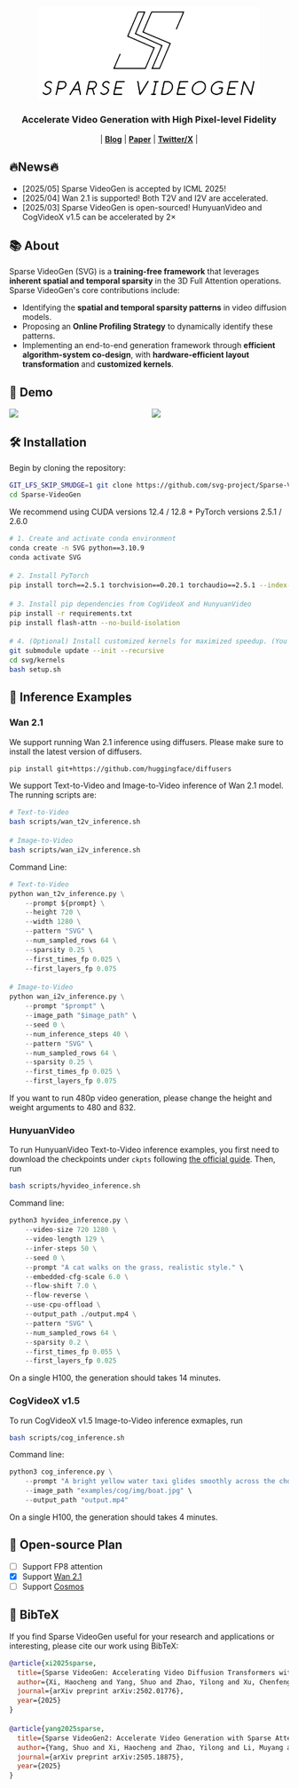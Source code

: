 <div align="center" id="sglangtop">
  <img src="assets/Minimal_dark_white_background.png" alt="logo" width="400" margin="10px"></img>
</div>
<h3 align="center">
Accelerate Video Generation with High Pixel-level Fidelity
</h3>

<p align="center">
| <a href="https://svg-project.github.io/"><b>Blog</b></a> | <a href="https://arxiv.org/abs/2502.01776"><b>Paper</b></a> | <a href="https://x.com/HaochengXiUCB/status/1899953252327927911"><b>Twitter/X</b></a> |
</p>

## 🔥News🔥
- [2025/05] Sparse VideoGen is accepted by ICML 2025!
- [2025/04] Wan 2.1 is supported! Both T2V and I2V are accelerated.
- [2025/03] Sparse VideoGen is open-sourced! HunyuanVideo and CogVideoX v1.5 can be accelerated by 2×

## 📚 About
Sparse VideoGen (SVG) is a **training-free framework** that leverages **inherent spatial and temporal sparsity** in the 3D Full Attention operations. Sparse VideoGen's core contributions include:
 - Identifying the **spatial and temporal sparsity patterns** in video diffusion models.
 - Proposing an **Online Profiling Strategy** to dynamically identify these patterns.
 - Implementing an end-to-end generation framework through **efficient algorithm-system co-design**, with **hardware-efficient layout transformation** and **customized kernels**.

## 🎥 Demo
<div style="display: flex; gap: 10px;">
    <img src="assets/video/SparseVideoGenDemo.gif" style="width: 100%;"/>
    <img src="assets/video/Algorithm.gif" style="width: 100%;"/>
</div>


## 🛠️ Installation
Begin by cloning the repository:
```bash
GIT_LFS_SKIP_SMUDGE=1 git clone https://github.com/svg-project/Sparse-VideoGen.git # Do not clone the demo, otherwise is too large
cd Sparse-VideoGen
```

We recommend using CUDA versions 12.4 / 12.8 + PyTorch versions 2.5.1 / 2.6.0
```bash
# 1. Create and activate conda environment
conda create -n SVG python==3.10.9
conda activate SVG

# 2. Install PyTorch
pip install torch==2.5.1 torchvision==0.20.1 torchaudio==2.5.1 --index-url https://download.pytorch.org/whl/cu124

# 3. Install pip dependencies from CogVideoX and HunyuanVideo
pip install -r requirements.txt
pip install flash-attn --no-build-isolation

# 4. (Optional) Install customized kernels for maximized speedup. (You might need to upgrade your cmake and CUDA version.)
git submodule update --init --recursive
cd svg/kernels
bash setup.sh
```

## 🚀 Inference Examples
### Wan 2.1
We support running Wan 2.1 inference using diffusers. Please make sure to install the latest version of diffusers.
```bash
pip install git+https://github.com/huggingface/diffusers
```

We support Text-to-Video and Image-to-Video inference of Wan 2.1 model. The running scripts are:
```bash
# Text-to-Video
bash scripts/wan_t2v_inference.sh

# Image-to-Video
bash scripts/wan_i2v_inference.sh
```

Command Line:
```python
# Text-to-Video
python wan_t2v_inference.py \
    --prompt ${prompt} \
    --height 720 \
    --width 1280 \
    --pattern "SVG" \
    --num_sampled_rows 64 \
    --sparsity 0.25 \
    --first_times_fp 0.025 \
    --first_layers_fp 0.075

# Image-to-Video
python wan_i2v_inference.py \
    --prompt "$prompt" \
    --image_path "$image_path" \
    --seed 0 \
    --num_inference_steps 40 \
    --pattern "SVG" \
    --num_sampled_rows 64 \
    --sparsity 0.25 \
    --first_times_fp 0.025 \
    --first_layers_fp 0.075
```
If you want to run 480p video generation, please change the height and weight arguments to 480 and 832.

### HunyuanVideo
To run HunyuanVideo Text-to-Video inference examples, you first need to download the checkpoints under `ckpts` following [the official guide](https://github.com/Tencent/HunyuanVideo/blob/main/ckpts/README.md).
Then, run
```bash
bash scripts/hyvideo_inference.sh
```

Command line:
```python
python3 hyvideo_inference.py \
    --video-size 720 1280 \
    --video-length 129 \
    --infer-steps 50 \
    --seed 0 \
    --prompt "A cat walks on the grass, realistic style." \
    --embedded-cfg-scale 6.0 \
    --flow-shift 7.0 \
    --flow-reverse \
    --use-cpu-offload \
    --output_path ./output.mp4 \
    --pattern "SVG" \
    --num_sampled_rows 64 \
    --sparsity 0.2 \
    --first_times_fp 0.055 \
    --first_layers_fp 0.025
```

On a single H100, the generation should takes 14 minutes.

### CogVideoX v1.5
To run CogVideoX v1.5 Image-to-Video inference exmaples, run
```bash
bash scripts/cog_inference.sh
```

Command line:
```python
python3 cog_inference.py \
    --prompt "A bright yellow water taxi glides smoothly across the choppy waters, creating gentle ripples in its wake. The iconic Brooklyn Bridge looms majestically in the background, its intricate web of cables and towering stone arches standing out against the city skyline. The boat, bustling with passengers, offers a lively contrast to the serene, expansive sky dotted with fluffy clouds. As it cruises forward, the vibrant cityscape of New York unfolds, with towering skyscrapers and historic buildings lining the waterfront, capturing the dynamic essence of urban life." \
    --image_path "examples/cog/img/boat.jpg" \
    --output_path "output.mp4"
```

On a single H100, the generation should takes 4 minutes.

## 📑 Open-source Plan
 - [ ] Support FP8 attention
 - [x] Support [Wan 2.1](https://github.com/Wan-Video/Wan2.1)
 - [ ] Support [Cosmos](https://github.com/NVIDIA/Cosmos)

## 🔗 BibTeX
If you find Sparse VideoGen useful for your research and applications or interesting, please cite our work using BibTeX:
```bibtex
@article{xi2025sparse,
  title={Sparse VideoGen: Accelerating Video Diffusion Transformers with Spatial-Temporal Sparsity},
  author={Xi, Haocheng and Yang, Shuo and Zhao, Yilong and Xu, Chenfeng and Li, Muyang and Li, Xiuyu and Lin, Yujun and Cai, Han and Zhang, Jintao and Li, Dacheng and others},
  journal={arXiv preprint arXiv:2502.01776},
  year={2025}
}

@article{yang2025sparse,
  title={Sparse VideoGen2: Accelerate Video Generation with Sparse Attention via Semantic-Aware Permutation},
  author={Yang, Shuo and Xi, Haocheng and Zhao, Yilong and Li, Muyang and Zhang, Jintao and Cai, Han and Lin, Yujun and Li, Xiuyu and Xu, Chenfeng and Peng, Kelly and others},
  journal={arXiv preprint arXiv:2505.18875},
  year={2025}
}
```
